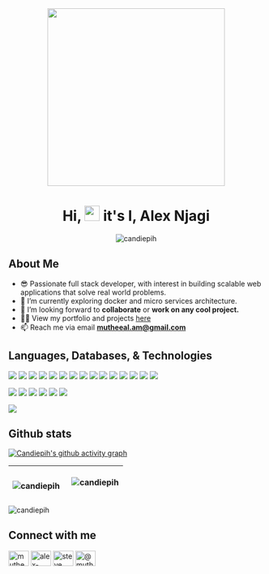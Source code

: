 <div align="center"><img src="https://media.giphy.com/media/5eLDrEaRGHegx2FeF2/giphy.gif" height="350px"></div>
<h1 align="center">Hi, <img src="https://raw.githubusercontent.com/MartinHeinz/MartinHeinz/master/wave.gif" height="30px"/> it's I, Alex Njagi</h1>

<p align="center"> <img src="https://komarev.com/ghpvc/?username=candiepih&label=Profile%20views&color=0e75b6&style=flat" alt="candiepih" /> </p>

## About Me

- 😎 Passionate full stack developer, with interest in building scalable web applications that solve real world problems.
- 🌱 I’m currently exploring docker and micro services architecture.
- 👯 I’m looking forward to **collaborate** or **work on any cool project.**
- 👨‍💻 View my portfolio and projects [here](https://alexnjagi.com)
- 📫 Reach me via email **mutheeal.am@gmail.com**

## Languages, Databases, & Technologies

![](https://img.shields.io/badge/Code-C-informational?style=flat&logo=c&logoColor=white&color=2bbc8a)
![](https://img.shields.io/badge/Code-CSharp-informational?style=flat&logo=csharp&logoColor=white&color=2bbc8a)
![](https://img.shields.io/badge/Code-Javascript-informational?style=flat&logo=javascript&logoColor=white&color=2bbc8a)
![](https://img.shields.io/badge/Code-Typescript-informational?style=flat&logo=typescript&logoColor=white&color=2bbc8a)
![](https://img.shields.io/badge/Code-PhP-informational?style=flat&logo=php&logoColor=white&color=2bbc8a)
![](https://img.shields.io/badge/Code-Python-informational?style=flat&logo=python&logoColor=white&color=2bbc8a)
![](https://img.shields.io/badge/Code-CSS3-informational?style=flat&logo=css3&logoColor=white&color=2bbc8a)
![](https://img.shields.io/badge/Code-Sass-informational?style=flat&logo=sass&logoColor=white&color=2bbc8a)
![](https://img.shields.io/badge/Code-HTML5-informational?style=flat&logo=html5&logoColor=white&color=2bbc8a)
![](https://img.shields.io/badge/Code-NodeJs-informational?style=flat&logo=nodedotjs&logoColor=white&color=2bbc8a)
![](https://img.shields.io/badge/DevOps-Bash-informational?style=flat&logo=gnubash&logoColor=white&color=2bbc8a)
![](https://img.shields.io/badge/Framework-NextJs-informational?style=flat&logo=nextdotjs&logoColor=white&color=2bbc8a)
![](https://img.shields.io/badge/Framework-Flask-informational?style=flat&logo=flask&logoColor=white&color=2bbc8a)
![](https://img.shields.io/badge/Framework-Django-informational?style=flat&logo=django&logoColor=white&color=2bbc8a)
![](https://img.shields.io/badge/Library-React-informational?style=flat&logo=react&logoColor=white&color=2bbc8a)



![](https://img.shields.io/badge/DB-MySQL-informational?style=flat&logo=mysql&logoColor=white&color=2bbc8a)
![](https://img.shields.io/badge/DB-MongoDb-informational?style=flat&logo=mongodb&logoColor=white&color=2bbc8a)
![](https://img.shields.io/badge/DB-Redis-informational?style=flat&logo=redis&logoColor=white&color=2bbc8a)
![](https://img.shields.io/badge/OS-Linux-informational?style=flat&logo=linux&logoColor=white&color=2bbc8a)
![](https://img.shields.io/badge/VCS-Git-informational?style=flat&logo=git&logoColor=white&color=2bbc8a)
![](https://img.shields.io/badge/Design-PhotoShop-informational?style=flat&logo=adobephotoshop&logoColor=white&color=2bbc8a)



![](https://img.shields.io/badge/GameEngine-Unity-informational?style=flat&logo=unity&logoColor=white&color=2bbc8a)

## Github stats

[![Candiepih's github activity graph](https://activity-graph.herokuapp.com/graph?username=candiepih&theme=redical)](https://github.com/candiepih/github-readme-activity-graph)

| <p><img align="left" src="https://github-readme-stats.vercel.app/api?username=candiepih&show_icons=true&theme=outrun&hide_border=true" alt="candiepih" /></p> |  <p>&nbsp;<img align="center" src="https://github-readme-stats.vercel.app/api/top-langs/?username=candiepih&layout=compact&hide_border=true&theme=outrun&langs_count=8" alt="candiepih" /></p> |
|---------------------------------------------------------------------------- | ----------------------------------------------------------------------------------|
<p><img align="center" src="https://github-readme-streak-stats.herokuapp.com/?user=candiepih&theme=outrun" alt="candiepih" /></p>



## Connect with me

<p align="left">
<a href="https://twitter.com/mutheealam" target="blank"><img align="center" src="https://raw.githubusercontent.com/rahuldkjain/github-profile-readme-generator/master/src/images/icons/Social/twitter.svg" alt="mutheealam" height="30" width="40" /></a>
<a href="https://www.linkedin.com/in/alex-njagi" target="blank"><img align="center" src="https://raw.githubusercontent.com/rahuldkjain/github-profile-readme-generator/master/src/images/icons/Social/linked-in-alt.svg" alt="alex-steve-906242116" height="30" width="40" /></a>
<a href="https://www.facebook.com/mutheeal.am" target="blank"><img align="center" src="https://raw.githubusercontent.com/rahuldkjain/github-profile-readme-generator/master/src/images/icons/Social/facebook.svg" alt="steve kadih p" height="30" width="40" /></a>
<a href="https://alexnjagi.medium.com" target="blank"><img align="center" src="https://raw.githubusercontent.com/rahuldkjain/github-profile-readme-generator/master/src/images/icons/Social/medium.svg" alt="@mutheeal.am" height="30" width="40" /></a>
</p>

<!---
candiepih/candiepih is a ✨ special ✨ repository because its `README.md` (this file) appears on your GitHub profile.
You can click the Preview link to take a look at your changes.
--->

